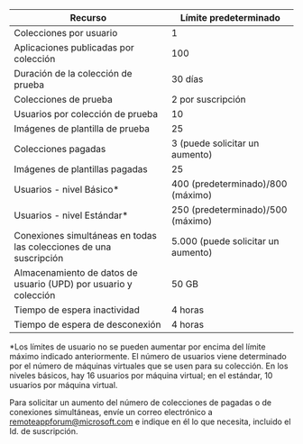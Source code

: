 
|Recurso | Límite predeterminado|
|--------------|--------|
|Colecciones por usuario| 1|
|Aplicaciones publicadas por colección|	100|	
|Duración de la colección de prueba| 30 días|
|Colecciones de prueba| 2 por suscripción|
|Usuarios por colección de prueba| 10|
|Imágenes de plantilla de prueba|	25|
|Colecciones pagadas| 3 (puede solicitar un aumento)|
|Imágenes de plantillas pagadas| 25|	
|Usuarios - nivel Básico*| 400 (predeterminado)/800 (máximo)|
|Usuarios - nivel Estándar*| 250 (predeterminado)/500 (máximo)|
|Conexiones simultáneas en todas las colecciones de una suscripción| 5\.000 (puede solicitar un aumento)|
|Almacenamiento de datos de usuario (UPD) por usuario y colección| 50 GB|
|Tiempo de espera inactividad| 4 horas|
|Tiempo de espera de desconexión| 4 horas|

*Los límites de usuario no se pueden aumentar por encima del límite máximo indicado anteriormente. El número de usuarios viene determinado por el número de máquinas virtuales que se usen para su colección. En los niveles básicos, hay 16 usuarios por máquina virtual; en el estándar, 10 usuarios por máquina virtual.

Para solicitar un aumento del número de colecciones de pagadas o de conexiones simultáneas, envíe un correo electrónico a [remoteappforum@microsoft.com](mailto:remoteappforum@microsoft.com) e indique en él lo que necesita, incluido el Id. de suscripción.

<!---HONumber=August15_HO6-->